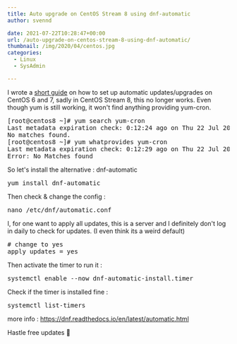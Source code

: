 ```yaml
---
title: Auto upgrade on CentOS Stream 8 using dnf-automatic
author: svennd

date: 2021-07-22T10:28:47+00:00
url: /auto-upgrade-on-centos-stream-8-using-dnf-automatic/
thumbnail: /img/2020/04/centos.jpg
categories:
  - Linux
  - SysAdmin

---
```

I wrote a [short guide][1] on how to set up automatic updates/upgrades on CentOS 6 and 7, sadly in CentOS Stream 8, this no longer works. Even though yum is still working, it won't find anything providing yum-cron.

<pre>[root@centos8 ~]# yum search yum-cron
Last metadata expiration check: 0:12:24 ago on Thu 22 Jul 2021 10:36:32 AM CEST.
No matches found.
[root@centos8 ~]# yum whatprovides yum-cron
Last metadata expiration check: 0:12:29 ago on Thu 22 Jul 2021 10:36:32 AM CEST.
Error: No Matches found
</pre>

So let's install the alternative : dnf-automatic

<pre>yum install dnf-automatic</pre>

Then check & change the config :

<pre>nano /etc/dnf/automatic.conf</pre>

I, for one want to apply all updates, this is a server and I definitely don't log in daily to check for updates. (I even think its a weird default)

<pre># change to yes
apply_updates = yes
</pre>

Then activate the timer to run it :

<pre>systemctl enable --now dnf-automatic-install.timer
</pre>

Check if the timer is installed fine :

<pre>systemctl list-timers</pre>

more info : https://dnf.readthedocs.io/en/latest/automatic.html

Hastle free updates 🙂

 [1]: https://www.svennd.be/setup-auto-upgrade-on-centos-67/
